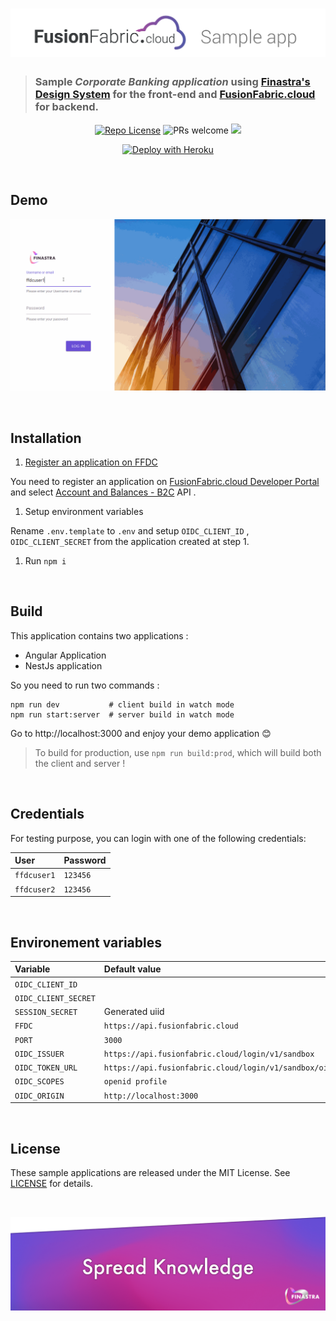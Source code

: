 # ![FFDC Sample app](./media/ffdc-sample-app-header.png)

> ### Sample _Corporate Banking application_ using [Finastra's Design System](https://github.com/fusionfabric/finastra-design-system) for the front-end and [FusionFabric.cloud](https://developer.fusionfabric.cloud) for backend.

<p align="center">
  <a href="./LICENSE.md"><img src="https://img.shields.io/github/license/fusionfabric/ffdc-sample-corporate-webapp" alt="Repo License" /></a>
  <img src="https://img.shields.io/badge/PRs-welcome-green" alt="PRs welcome"/>
  <a href="https://twitter.com/FinastraFS"><img src="https://img.shields.io/twitter/follow/FinastraFS.svg?style=social&label=Follow"></a>
</p>

<p align="center">
  <a href="https://bit.ly/3dNw4Ss" target="_blank">
    <img src="https://www.herokucdn.com/deploy/button.svg" alt="Deploy with Heroku">
  </a>
  <!-- <a href="https://portal.azure.com/#create/Microsoft.Template/uri/https%3A%2F%2Fraw.githubusercontent.com%2Ffusionfabric%2Fffdc-sample-corporate-webapp%2Fmaster%2Fazuredeploy.json" target="_blank">
    <img src="https://aka.ms/deploytoazurebutton"/>
  </a> -->
</p>

<br/>

## Demo

<p align="center">
  <img src="./media/ffdc-corporate-banking-sample-app.gif" alt="Sample app gif"/>
</p>

<br/>

## Installation

1. [Register an application on FFDC](https://medium.com/finastra-fintechs-devs/create-an-application-on-finastras-developer-portal-d90ef266cafb)

You need to register an application on [FusionFabric.cloud Developer Portal](https://developer.fusionfabric.cloud) and select [Account and Balances - B2C](https://developer.fusionfabric.cloud/api/corporate-accounteinfo-me-v1-831cb09d-cc10-4772-8ed5-8a6b72ec8e01/docs) API .

1. Setup environment variables

Rename `.env.template` to `.env` and setup `OIDC_CLIENT_ID` , `OIDC_CLIENT_SECRET` from the application created at step 1.

1. Run `npm i`

<br/>

## Build

This application contains two applications :

- Angular Application
- NestJs application

So you need to run two commands :

```
npm run dev           # client build in watch mode
npm run start:server  # server build in watch mode
```

Go to http://localhost:3000 and enjoy your demo application 😊

> To build for production, use `npm run build:prod`, which will build both the client and server !

<br/>

## Credentials

For testing purpose, you can login with one of the following credentials:

| User        | Password |
| :---------- | :------- |
| `ffdcuser1` | `123456` |
| `ffdcuser2` | `123456` |

<br/>

## Environement variables

| Variable                 | Default value                                                |
| :----------------------- | :----------------------------------------------------------- |
| `OIDC_CLIENT_ID`         |                                                              |
| `OIDC_CLIENT_SECRET`          |                                                              |                                                          |
| `SESSION_SECRET`         | Generated uiid                                               |
| `FFDC`                   | `https://api.fusionfabric.cloud`                             |
| `PORT`                   | `3000`                                                       |
| `OIDC_ISSUER`            | `https://api.fusionfabric.cloud/login/v1/sandbox`            |
| `OIDC_TOKEN_URL`         | `https://api.fusionfabric.cloud/login/v1/sandbox/oidc/token` |
| `OIDC_SCOPES`            | `openid profile`                                             |
| `OIDC_ORIGIN`            | `http://localhost:3000`                                      |

<br/>

## License

These sample applications are released under the MIT License. See [LICENSE](./LICENSE) for details.

<br />

[![Brought to you by Finastra](./media/spread-knowledge-readme-banner.png)](https://www.finastra.com/)
